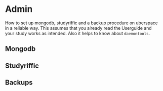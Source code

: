 # Admin

How to set up mongodb, studyriffic and a backup procedure on uberspace in
a reliable way. This assumes that you already read the Userguide and your
study works as intended. Also it helps to know about ``daemontools``.

## Mongodb

## Studyriffic

## Backups

